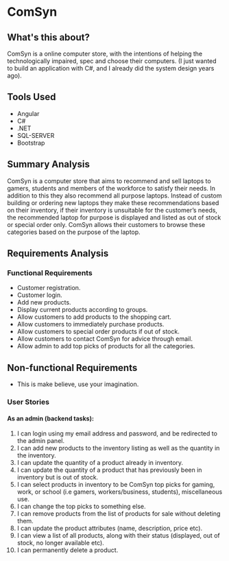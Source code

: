 # ComSyn

## What's this about?
ComSyn is a online computer store, with the intentions of helping the technologically impaired, spec and choose their computers.
(I just wanted to build an application with C#, and I already did the system design years ago).

## Tools Used
* Angular
* C#
* .NET
* SQL-SERVER
* Bootstrap

## Summary Analysis

ComSyn is a computer store that aims to recommend and sell laptops to gamers, students and members of the workforce to satisfy their needs. In addition to this they also recommend all purpose laptops. Instead of custom building or ordering new laptops they make these recommendations based on their inventory, if their inventory is unsuitable for the customer’s needs, the recommended laptop for purpose is displayed and listed as out of stock or special order only. ComSyn allows their customers to browse these categories based on the purpose of the laptop.

## Requirements Analysis

### Functional Requirements
* Customer registration.
* Customer login.
* Add new products.
* Display current products according to groups.
* Allow customers to add products to the shopping cart.
* Allow customers to immediately purchase products.
* Allow customers to special order products if out of stock.
* Allow customers to contact ComSyn for advice through email.
* Allow admin to add top picks of products for all the categories.
## Non-functional Requirements
* This is make believe, use your imagination.

### User Stories
 #### As an admin (backend tasks):
   1. I can login using my email address and password, and be redirected to the admin panel.
   2. I can add new products to the inventory listing as well as the quantity in the inventory.
   3. I can update the quantity of a product already in inventory.
   4. I can update the quantity of a product that has previously been in inventory but is out of stock.
   5. I can select products in inventory to be ComSyn top picks for gaming, work, or school (i.e gamers, workers/business, students), miscellaneous use.
   6. I can change the top picks to something else.
   7. I can remove products from the list of products for sale without deleting them.
   8. I can update the product attributes (name, description, price etc).
   9. I can view a list of all products, along with their status (displayed, out of stock, no longer available etc).
   10. I can permanently delete a product.


